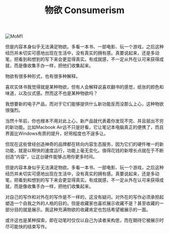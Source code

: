 ﻿---
title: 物欲 Consumerism
---

![MoM1](https://seth-1254428880.cos.ap-shanghai.myqcloud.com/IMG_0525.jpg)

但是内容本身似乎无法满足物欲。多看一本书、一部电影、玩一个游戏，之后这种经历并未切实可感地出现在生活中，没有真实的拥有感。真要说起来，还是多动笔，把看到和想到的写下来会更显得真实。有成就感，不一定从外在认可来获得成就，而是像收集手办一样，把他们收集起来。

<!--more-->

物欲有很多种形式，也有很多种解释。

喜欢实体书我觉得就是某种物欲，但有人会解释说喜欢翻书的感觉，纸张的颜色和味道，以及仪式感。然而这不也是某种物欲吗？

我想要新的电子产品，而对于它们能够提供什么新功能反而没那么上心，这种物欲很强烈。

当然十年前，你也根本不用对此上心，新产品就代表着你发现不完、并且层出不穷的新功能。比如Macbook Air远不只是好看，它让笔记本电脑真正的便携了，而且界面比Windows有质的提升，好用程度也不逞多让。

但现在这些曾经创造神奇的品牌都在转向内容生态服务，因为它们的硬件唯一的新功能，就是以稍快的速度运行，功能上毫无变化。值得花钱的新增长点就在于不断创造“内容”，让这台硬件能够占用你更多时间。

但是内容本身似乎无法满足物欲。多看一本书、一部电影、玩一个游戏，之后这种经历并未切实可感地出现在生活中，没有真实的拥有感。真要说起来，还是多动笔，把看到和想到的写下来会更显得真实。有成就感，不一定从外在认可来获得成就，而是像收集手办一样，把他们收集起来。

对自己的写作和对外在的写作是不一样的，这没有疑问。对外在的写作必须承担起塑造一个自我之外的人格的目的。但是收藏家也喜欢展示收藏不是？甚至收藏的一部分目的就是展示。我这种充满物欲的收藏肯定也包括希望被展示的一面。

或许这也是某种探索，即在动笔时仅仅以自己为读者来构思，而在期待它被展示时尽可能快的结束写作。

